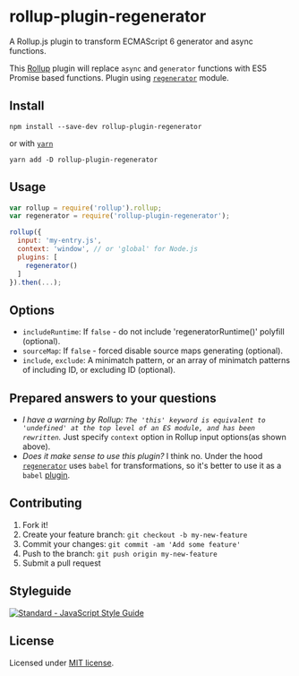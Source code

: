# rollup-plugin-regenerator
A Rollup.js plugin to transform ECMAScript 6 generator and async functions.

This [Rollup](http://rollupjs.org/) plugin will replace `async` and `generator` functions with ES5 Promise based functions.
Plugin using [`regenerator`](https://github.com/facebook/regenerator/) module.

## Install
```
npm install --save-dev rollup-plugin-regenerator
```
or with [`yarn`](https://yarnpkg.com/)
```
yarn add -D rollup-plugin-regenerator
```

## Usage
```js
var rollup = require('rollup').rollup;
var regenerator = require('rollup-plugin-regenerator');

rollup({
  input: 'my-entry.js',
  context: 'window', // or 'global' for Node.js
  plugins: [
    regenerator()
  ]
}).then(...);
```

## Options
* `includeRuntime`: If `false` - do not include 'regeneratorRuntime()' polyfill (optional).
* `sourceMap`: If `false` - forced disable source maps generating (optional).
* `include`, `exclude`: A minimatch pattern, or an array of minimatch patterns of including ID, or excluding ID (optional).

## Prepared answers to your questions
- *I have a warning by Rollup: `The 'this' keyword is equivalent to 'undefined' at the top level of an ES module, and has been rewritten`.* Just specify `context` option in Rollup input options(as shown above).
- *Does it make sense to use this plugin?* I think no. Under the hood [`regenerator`](https://github.com/facebook/regenerator) uses `babel` for transformations, so it's better to use it as a `babel` [plugin](https://github.com/babel/babel/tree/master/packages/babel-plugin-transform-regenerator).

## Contributing
1. Fork it!
2. Create your feature branch: `git checkout -b my-new-feature`
3. Commit your changes: `git commit -am 'Add some feature'`
4. Push to the branch: `git push origin my-new-feature`
5. Submit a pull request

## Styleguide
[![Standard - JavaScript Style Guide](https://cdn.rawgit.com/feross/standard/master/badge.svg)](https://github.com/feross/standard)

## License
Licensed under [MIT license](LICENSE).

